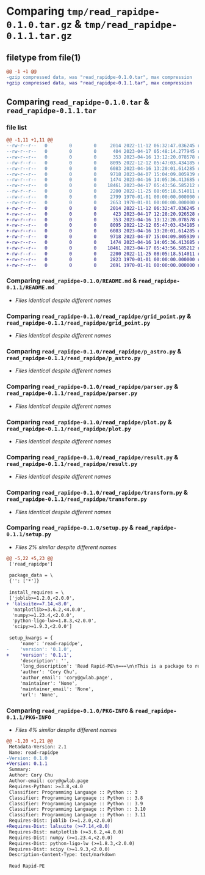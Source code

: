 # Comparing `tmp/read_rapidpe-0.1.0.tar.gz` & `tmp/read_rapidpe-0.1.1.tar.gz`

## filetype from file(1)

```diff
@@ -1 +1 @@
-gzip compressed data, was "read_rapidpe-0.1.0.tar", max compression
+gzip compressed data, was "read_rapidpe-0.1.1.tar", max compression
```

## Comparing `read_rapidpe-0.1.0.tar` & `read_rapidpe-0.1.1.tar`

### file list

```diff
@@ -1,11 +1,11 @@
--rw-r--r--   0        0        0     2014 2022-11-12 06:32:47.036245 read_rapidpe-0.1.0/README.md
--rw-r--r--   0        0        0      404 2023-04-17 05:48:14.277945 read_rapidpe-0.1.0/pyproject.toml
--rw-r--r--   0        0        0      353 2023-04-16 13:12:20.078578 read_rapidpe-0.1.0/read_rapidpe/__init__.py
--rw-r--r--   0        0        0     8095 2022-12-12 05:47:03.434185 read_rapidpe-0.1.0/read_rapidpe/grid_point.py
--rw-r--r--   0        0        0     6083 2023-04-16 13:20:01.614285 read_rapidpe-0.1.0/read_rapidpe/p_astro.py
--rw-r--r--   0        0        0     9718 2023-04-07 15:04:09.805939 read_rapidpe-0.1.0/read_rapidpe/parser.py
--rw-r--r--   0        0        0     1474 2023-04-16 14:05:36.413685 read_rapidpe-0.1.0/read_rapidpe/plot.py
--rw-r--r--   0        0        0    18461 2023-04-17 05:43:56.585212 read_rapidpe-0.1.0/read_rapidpe/result.py
--rw-r--r--   0        0        0     2200 2022-11-25 08:05:18.514011 read_rapidpe-0.1.0/read_rapidpe/transform.py
--rw-r--r--   0        0        0     2799 1970-01-01 00:00:00.000000 read_rapidpe-0.1.0/setup.py
--rw-r--r--   0        0        0     2653 1970-01-01 00:00:00.000000 read_rapidpe-0.1.0/PKG-INFO
+-rw-r--r--   0        0        0     2014 2022-11-12 06:32:47.036245 read_rapidpe-0.1.1/README.md
+-rw-r--r--   0        0        0      423 2023-04-17 12:28:20.926528 read_rapidpe-0.1.1/pyproject.toml
+-rw-r--r--   0        0        0      353 2023-04-16 13:12:20.078578 read_rapidpe-0.1.1/read_rapidpe/__init__.py
+-rw-r--r--   0        0        0     8095 2022-12-12 05:47:03.434185 read_rapidpe-0.1.1/read_rapidpe/grid_point.py
+-rw-r--r--   0        0        0     6083 2023-04-16 13:20:01.614285 read_rapidpe-0.1.1/read_rapidpe/p_astro.py
+-rw-r--r--   0        0        0     9718 2023-04-07 15:04:09.805939 read_rapidpe-0.1.1/read_rapidpe/parser.py
+-rw-r--r--   0        0        0     1474 2023-04-16 14:05:36.413685 read_rapidpe-0.1.1/read_rapidpe/plot.py
+-rw-r--r--   0        0        0    18461 2023-04-17 05:43:56.585212 read_rapidpe-0.1.1/read_rapidpe/result.py
+-rw-r--r--   0        0        0     2200 2022-11-25 08:05:18.514011 read_rapidpe-0.1.1/read_rapidpe/transform.py
+-rw-r--r--   0        0        0     2823 1970-01-01 00:00:00.000000 read_rapidpe-0.1.1/setup.py
+-rw-r--r--   0        0        0     2691 1970-01-01 00:00:00.000000 read_rapidpe-0.1.1/PKG-INFO
```

### Comparing `read_rapidpe-0.1.0/README.md` & `read_rapidpe-0.1.1/README.md`

 * *Files identical despite different names*

### Comparing `read_rapidpe-0.1.0/read_rapidpe/grid_point.py` & `read_rapidpe-0.1.1/read_rapidpe/grid_point.py`

 * *Files identical despite different names*

### Comparing `read_rapidpe-0.1.0/read_rapidpe/p_astro.py` & `read_rapidpe-0.1.1/read_rapidpe/p_astro.py`

 * *Files identical despite different names*

### Comparing `read_rapidpe-0.1.0/read_rapidpe/parser.py` & `read_rapidpe-0.1.1/read_rapidpe/parser.py`

 * *Files identical despite different names*

### Comparing `read_rapidpe-0.1.0/read_rapidpe/plot.py` & `read_rapidpe-0.1.1/read_rapidpe/plot.py`

 * *Files identical despite different names*

### Comparing `read_rapidpe-0.1.0/read_rapidpe/result.py` & `read_rapidpe-0.1.1/read_rapidpe/result.py`

 * *Files identical despite different names*

### Comparing `read_rapidpe-0.1.0/read_rapidpe/transform.py` & `read_rapidpe-0.1.1/read_rapidpe/transform.py`

 * *Files identical despite different names*

### Comparing `read_rapidpe-0.1.0/setup.py` & `read_rapidpe-0.1.1/setup.py`

 * *Files 2% similar despite different names*

```diff
@@ -5,22 +5,23 @@
 ['read_rapidpe']
 
 package_data = \
 {'': ['*']}
 
 install_requires = \
 ['joblib>=1.2.0,<2.0.0',
+ 'lalsuite>=7.14,<8.0',
  'matplotlib>=3.6.2,<4.0.0',
  'numpy>=1.23.4,<2.0.0',
  'python-ligo-lw>=1.8.3,<2.0.0',
  'scipy>=1.9.3,<2.0.0']
 
 setup_kwargs = {
     'name': 'read-rapidpe',
-    'version': '0.1.0',
+    'version': '0.1.1',
     'description': '',
     'long_description': 'Read Rapid-PE\n===\n\nThis is a package to read Rapid-PE outputs.\n\n# Install (dev mode)\n```\ngit clone git@git.ligo.org:yu-kuang.chu/read-rapidpe.git\ncd read-rapidpe\npip install -e . \n```\n\n# Example Usage\n\n## Plot marginalized log-likelihood on m1-m2 grid points\n```python\nfrom read_rapidpe import RapidPE_result\nimport matplotlib.pyplot as plt\nimport glob\n\n\nresults_dir = "path/to/results"\nresult_xml_files = glob.glob(results_dir+"*.xml.gz")\nresult = RapidPE_result.from_xml_array(result_xml_files)\n\n\n# Plot marginalized-log-likelihood over intrinsic parameter (mass_1/mass_2) grid points\nplt.scatter(result.mass_1, result.mass_2, c=result.marg_log_likelihood )\nplt.xlabel("$m_1$")\nplt.ylabel("$m_2$")\nplt.colorbar(label="$\\ln(L_{marg})$")\n```\n\n## Plot interpolated likelihood\n```python\nfrom read_rapidpe import RapidPE_result\nimport matplotlib.pyplot as plt\nimport glob\nimport numpy as np\n\n\nresults_dir = "path/to/results"\nresult_xml_files = glob.glob(results_dir+"*.xml.gz")\nresult = RapidPE_result.from_xml_array(result_xml_files)\n\n\n# Create Random m1, m2 samples\nm1 = np.random.random(10000)*5\nm2 = np.random.random(10000)*5\n\n\n# After calling result.do_interpolate_marg_log_likelihood_m1m2(), \n# the method result.log_likelihood(m1, m2) will be avalible.\nresult.do_interpolate_marg_log_likelihood_m1m2()\n\n# Calculate interpolated log_likelihood\nlog_likelihood = result.log_likelihood(m1, m2)\n\n\n# =============== Plotting ===============\n# Plot interpolated likelihood \nplt.scatter(m1, m2, c=np.exp(log_likelihood), marker=".", s=3, alpha=0.1)\n\n# Plot marginalized likelihood on grid points\nplt.scatter(result.mass_1, result.mass_2, c=np.exp(result.marg_log_likelihood), marker="+", vmin=0)\n\nplt.xlabel("$m_1$")\nplt.ylabel("$m_2$")\nplt.colorbar(label=r"$\\mathcal{L}$")\n```\n\n\n## Convert to Pandas DataFrame\n\n```python\nimport pandas as pd\nfrom read_rapidpe import RapidPE_grid_point\n\n\ngrid_point = RapidPE_grid_point.from_xml("ILE_iteration_xxxxxxxxxx.samples.xml.gz")\npd.DataFrame(grid_point.extrinsic_table)\n```\n\n',
     'author': 'Cory Chu',
     'author_email': 'cory@gwlab.page',
     'maintainer': 'None',
     'maintainer_email': 'None',
     'url': 'None',
```

### Comparing `read_rapidpe-0.1.0/PKG-INFO` & `read_rapidpe-0.1.1/PKG-INFO`

 * *Files 4% similar despite different names*

```diff
@@ -1,20 +1,21 @@
 Metadata-Version: 2.1
 Name: read-rapidpe
-Version: 0.1.0
+Version: 0.1.1
 Summary: 
 Author: Cory Chu
 Author-email: cory@gwlab.page
 Requires-Python: >=3.8,<4.0
 Classifier: Programming Language :: Python :: 3
 Classifier: Programming Language :: Python :: 3.8
 Classifier: Programming Language :: Python :: 3.9
 Classifier: Programming Language :: Python :: 3.10
 Classifier: Programming Language :: Python :: 3.11
 Requires-Dist: joblib (>=1.2.0,<2.0.0)
+Requires-Dist: lalsuite (>=7.14,<8.0)
 Requires-Dist: matplotlib (>=3.6.2,<4.0.0)
 Requires-Dist: numpy (>=1.23.4,<2.0.0)
 Requires-Dist: python-ligo-lw (>=1.8.3,<2.0.0)
 Requires-Dist: scipy (>=1.9.3,<2.0.0)
 Description-Content-Type: text/markdown
 
 Read Rapid-PE
```

